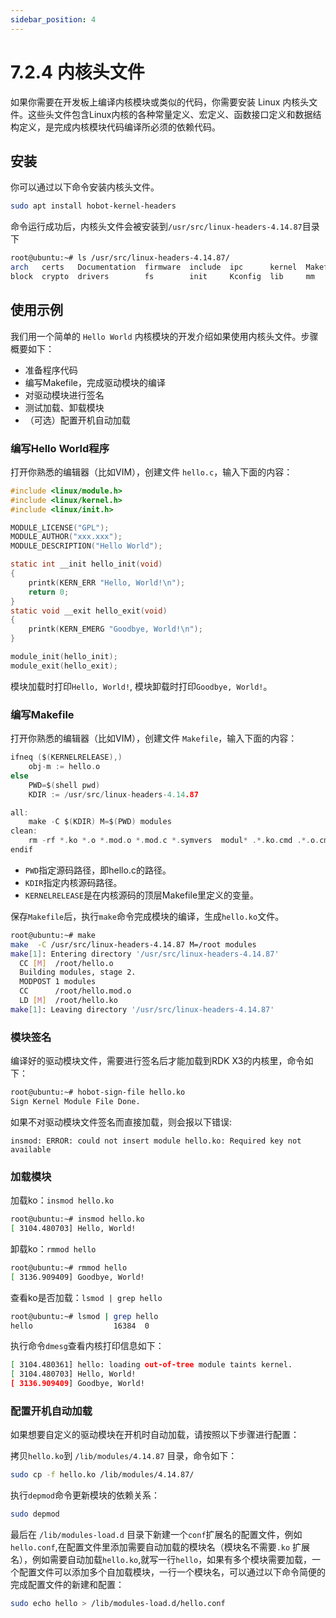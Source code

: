 ```yaml
---
sidebar_position: 4
---
```


# 7.2.4 内核头文件

如果你需要在开发板上编译内核模块或类似的代码，你需要安装 Linux 内核头文件。这些头文件包含Linux内核的各种常量定义、宏定义、函数接口定义和数据结构定义，是完成内核模块代码编译所必须的依赖代码。

## 安装

你可以通过以下命令安装内核头文件。

```bash
sudo apt install hobot-kernel-headers
```
命令运行成功后，内核头文件会被安装到`/usr/src/linux-headers-4.14.87`目录下
```bash
root@ubuntu:~# ls /usr/src/linux-headers-4.14.87/
arch   certs   Documentation  firmware  include  ipc      kernel  Makefile  Module.symvers  samples  security  System.map  usr
block  crypto  drivers        fs        init     Kconfig  lib     mm        net             scripts  sound     tools       virt
```

## 使用示例

我们用一个简单的 `Hello World` 内核模块的开发介绍如果使用内核头文件。步骤概要如下：

- 准备程序代码
- 编写Makefile，完成驱动模块的编译
- 对驱动模块进行签名
- 测试加载、卸载模块
- （可选）配置开机自动加载

### 编写Hello World程序
打开你熟悉的编辑器（比如VIM），创建文件 `hello.c`，输入下面的内容：
```c
#include <linux/module.h>
#include <linux/kernel.h>
#include <linux/init.h>

MODULE_LICENSE("GPL");
MODULE_AUTHOR("xxx.xxx");
MODULE_DESCRIPTION("Hello World");

static int __init hello_init(void)
{
    printk(KERN_ERR "Hello, World!\n");
    return 0;
}
static void __exit hello_exit(void)
{
    printk(KERN_EMERG "Goodbye, World!\n");
}

module_init(hello_init);
module_exit(hello_exit);
```
模块加载时打印`Hello, World!`, 模块卸载时打印`Goodbye, World!`。

### 编写Makefile
打开你熟悉的编辑器（比如VIM），创建文件 `Makefile`，输入下面的内容：
```c
ifneq ($(KERNELRELEASE),)
    obj-m := hello.o
else
    PWD=$(shell pwd)
    KDIR := /usr/src/linux-headers-4.14.87

all:
    make -C $(KDIR) M=$(PWD) modules
clean:
    rm -rf *.ko *.o *.mod.o *.mod.c *.symvers  modul* .*.ko.cmd .*.o.cmd .tmp_versions
endif
```
- `PWD`指定源码路径，即hello.c的路径。
- `KDIR`指定内核源码路径。
- `KERNELRELEASE`是在内核源码的顶层Makefile里定义的变量。

保存`Makefile`后，执行`make`命令完成模块的编译，生成`hello.ko`文件。
```bash
root@ubuntu:~# make 
make  -C /usr/src/linux-headers-4.14.87 M=/root modules
make[1]: Entering directory '/usr/src/linux-headers-4.14.87'
  CC [M]  /root/hello.o
  Building modules, stage 2.
  MODPOST 1 modules
  CC      /root/hello.mod.o
  LD [M]  /root/hello.ko
make[1]: Leaving directory '/usr/src/linux-headers-4.14.87'
```

### 模块签名
编译好的驱动模块文件，需要进行签名后才能加载到RDK X3的内核里，命令如下：
```bash
root@ubuntu:~# hobot-sign-file hello.ko
Sign Kernel Module File Done.
```
如果不对驱动模块文件签名而直接加载，则会报以下错误:
```
insmod: ERROR: could not insert module hello.ko: Required key not available
```

### 加载模块

加载ko：`insmod hello.ko`
```bash
root@ubuntu:~# insmod hello.ko
[ 3104.480703] Hello, World!
```
卸载ko：`rmmod hello`
```bash
root@ubuntu:~# rmmod hello 
[ 3136.909409] Goodbye, World!
```

查看ko是否加载：`lsmod | grep hello`
```bash
root@ubuntu:~# lsmod | grep hello
hello                  16384  0
```

执行命令`dmesg`查看内核打印信息如下：
```bash
[ 3104.480361] hello: loading out-of-tree module taints kernel.
[ 3104.480703] Hello, World!
[ 3136.909409] Goodbye, World!
```

### 配置开机自动加载

如果想要自定义的驱动模块在开机时自动加载，请按照以下步骤进行配置：

拷贝`hello.ko`到 `/lib/modules/4.14.87` 目录，命令如下：
```bash
sudo cp -f hello.ko /lib/modules/4.14.87/
```
执行`depmod`命令更新模块的依赖关系：
```bash
sudo depmod
```
最后在 `/lib/modules-load.d` 目录下新建一个`conf`扩展名的配置文件，例如 `hello.conf`,在配置文件里添加需要自动加载的模块名（模块名不需要`.ko` 扩展名），例如需要自动加载`hello.ko`,就写一行`hello`，如果有多个模块需要加载，一个配置文件可以添加多个自加载模块，一行一个模块名，可以通过以下命令简便的完成配置文件的新建和配置：
```bash
sudo echo hello > /lib/modules-load.d/hello.conf
```
